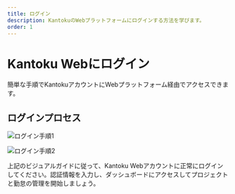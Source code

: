 ```yaml
---
title: ログイン
description: KantokuのWebプラットフォームにログインする方法を学びます。
order: 1
---
```


# Kantoku Webにログイン

簡単な手順でKantokuアカウントにWebプラットフォーム経由でアクセスできます。

## ログインプロセス

![ログイン手順1](/guide-books/web-version/01-login-1.jpg)

![ログイン手順2](/guide-books/web-version/01-login-2.jpg)

上記のビジュアルガイドに従って、Kantoku Webアカウントに正常にログインしてください。認証情報を入力し、ダッシュボードにアクセスしてプロジェクトと勤怠の管理を開始しましょう。
